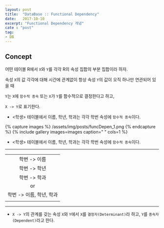 ```yaml
---
layout: post
title:  "DataBase :: Functional Dependency"
date:   2017-10-10
excerpt: "Functional Dependency 개념"
cate : "post"
tag:
- DB
---
```


## Concept

어떤 테이블 R에서 `X`와 `Y`를 각각 R의 속성 집합의 부분 집합이라 하자.

속성 `X`의 값 각각에 대해 시간에 관계없이 항상 속성 `Y`의 값이 오직 하나만 연관되어 있을 때

`Y`는 `X`에 `함수적 종속` 또는 `X`가 `Y`를 함수적으로 결정한다고 하고,

`X -> Y`로 표기한다.

* <학생> 테이블에서 이름, 학년, 학과는 각각 학번 속성에 `함수적 종속`이다.


{% capture images %}
    /assets/img/posts/funcDepen_1.png
{% endcapture %}
{% include gallery images=images caption=" " cols=1 %}




* <학생> 테이블에서 이름, 학년, 학과는 각각 학번 속성에 `함수적 종속`이다.

---

|    |
|:-------:|
|  학번 -> 이름  |
|  학번 -> 학년  |
|  학번 -> 학과  |
| or |
|  학번 -> 이름, 학년, 학과  |
| |

---


* `X -> Y`의 관계를 갖는 속성 `X`와 `Y`에서 `X`를 `결정자(Determinant)`라 하고, `Y`를 `종속자(Dependent)`라고 한다.

